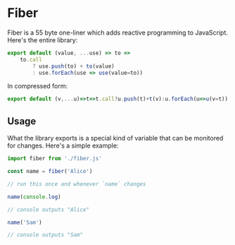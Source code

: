 # Fiber

Fiber is a 55 byte one-liner which adds reactive programming to JavaScript. Here's the entire library:

```js
export default (value, ...use) => to =>
	to.call
		? use.push(to) + to(value)
		: use.forEach(use => use(value=to))
```

In compressed form:

```js
export default (v,...u)=>t=>t.call?u.push(t)+t(v):u.forEach(u=>u(v=t))
```

## Usage

What the library exports is a special kind of variable that can be monitored for changes. Here's a simple example:

```js
import fiber from './fiber.js'
```

```js
const name = fiber('Alice')

// run this once and whenever `name` changes

name(console.log)

// console outputs "Alice"

name('Sam')

// console outputs "Sam"
```
